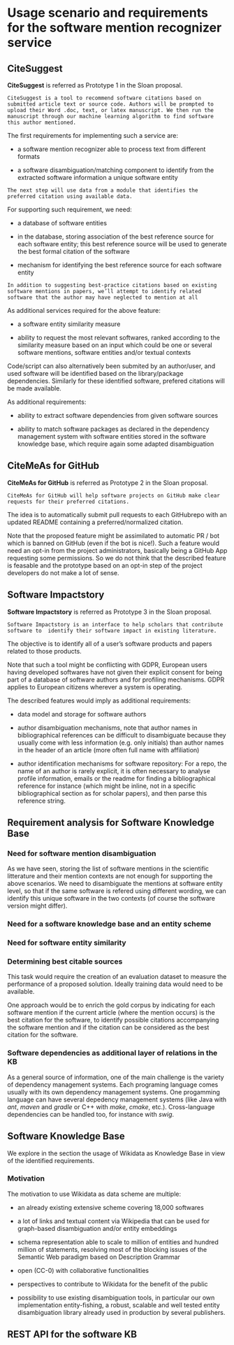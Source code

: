 # Usage scenario and requirements for the software mention recognizer service

## CiteSuggest

__CiteSuggest__ is referred as Prototype 1 in the Sloan proposal.

```
CiteSuggest is a tool to recommend software citations based on submitted article text or source code. Authors will be prompted to upload their Word .doc, text, or latex manuscript. We then run the manuscript through our machine learning algorithm to find software this author mentioned.
```

The first requirements for implementing such a service are:

- a software mention recognizer able to process text from different formats

- a software disambiguation/matching component to identify from the extracted software information a unique software entity

```
The next step will use data from a module that identifies the preferred citation using available data.
```

For supporting such requirement, we need:

- a database of software entities

- in the database, storing association of the best reference source for each software entity; this best reference source will be used to generate the best formal citation of the software

- mechanism for identifying the best reference source for each software entity

```
In addition to suggesting best-practice citations based on existing software mentions in papers, we’ll attempt to identify related software that the author may have neglected to mention at all
```

As additional services required for the above feature:

- a software entity similarity measure

- ability to request the most relevant softwares, ranked according to the similarity measure based on an input which could be one or several software mentions, software entities and/or textual contexts 


Code/script can also alternatively been submited by an author/user, and used software will be identified based on the library/package dependencies. Similarly for these identified software, prefered citations will be made available. 

As additional requirements: 

- ability to extract software dependencies from given software sources

- ability to match software packages as declared in the dependency management system with software entities stored in the software knowledge base, which require again some adapted disambiguation



## CiteMeAs for GitHub 

__CiteMeAs for GitHub__ is referred as Prototype 2 in the  Sloan proposal.


```
CiteMeAs for GitHub will help software projects on GitHub make clear requests for their preferred citations.
```

The idea is to automatically submit pull requests to each GitHubrepo with an updated README containing a preferred/normalized citation.  

Note that the proposed feature might be assimilated to automatic PR / bot which is banned on GitHub (even if the bot is nice!). Such a feature would need an opt-in from the project administrators, basically being a GitHub App requesting some permissions. So we do not think that the described feature is feasable and the prototype based on an opt-in step of the project developers do not make a lot of sense. 

## Software Impactstory

__Software Impactstory__ is referred as Prototype 3 in the  Sloan proposal.

```
Software Impactstory is an interface to help scholars that contribute software to  identify their software impact in existing literature.
```

The objective is to identify all of a user’s software products and papers related to those products.

Note that such a tool might be conflicting with GDPR, European users having developed softwares have not given their explicit consent for being part of a database of software authors and for profiling mechanisms. GDPR applies to European citizens wherever a system is operating.  

The described features would imply as additional requirements:

- data model and storage for software authors

- author disambiguation mechanisms, note that author names in bibliographical references can be difficult to disambiguate because they usually come with less information (e.g. only initials) than author names in the header of an article (more often full name with affiliation)

- author identification mechanisms for software repository: For a repo, the name of an author is rarely explicit, it is often necessary to analyse profile information, emails or the readme for finding a bibliographical reference for instance (which might be inline, not in a specific bibliographical section as for scholar papers), and then parse this reference string. 
 

## Requirement analysis for Software Knowledge Base

### Need for software mention disambiguation

As we have seen, storing the list of software mentions in the scientific litterature and their mention contexts are not enough for supporting the above scenarios. We need to disambiguate the mentions at software entity level, so that if the same software is refered using different wording, we can identify this unique software in the two contexts (of course the software version might differ). 



### Need for a software knowledge base and an entity scheme



### Need for software entity similarity 



### Determining best citable sources

This task would require the creation of an evaluation dataset to measure the performance of a proposed solution. Ideally training data would need to be available. 

One approach would be to enrich the gold corpus by indicating for each software mention if the current article (where the mention occurs) is the best citation for the software, to identify possible citations accompanying the software mention and if the citation can be considered as the best citation for the software. 


### Software dependencies as additional layer of relations in the KB

As a general source of information, one of the main challenge is the variety of dependency management systems. Each programing language comes usually with its own dependency management systems. One progamming language can have several depedency management systems (like Java with _ant_, _maven_ and _gradle_ or C++ with _make_, _cmake_, etc.). Cross-language dependencies can be handled too, for instance with _swig_.



## Software Knowledge Base

We explore in the section the usage of Wikidata as Knowledge Base in view of the identified requirements. 

### Motivation

The motivation to use Wikidata as data scheme are multiple:

- an already existing extensive scheme covering 18,000 softwares

- a lot of links and textual content via Wikipedia that can be used for graph-based disambiguation and/or entity embeddings

- schema representation able to scale to million of entities and hundred million of statements, resolving most of the blocking issues of the Semantic Web paradigm based on Description Grammar

- open (CC-0) with collaborative functionalities

- perspectives to contribute to Wikidata for the benefit of the public

- possibility to use existing disambiguation tools, in particular our own implementation entity-fishing, a robust, scalable and well tested entity disambiguation library already used in production by several publishers. 






## REST API for the software KB




